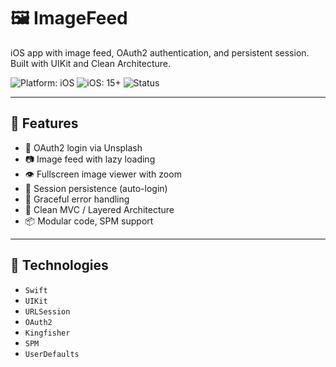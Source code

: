 # 🖼 ImageFeed

iOS app with image feed, OAuth2 authentication, and persistent session. Built with UIKit and Clean Architecture.

![Platform: iOS](https://img.shields.io/badge/platform-iOS-blue)
![iOS: 15+](https://img.shields.io/badge/iOS-15%2B-lightgrey)
![Status](https://img.shields.io/badge/version-1.0.0-green)

---

## 📲 Features

- 🔐 OAuth2 login via Unsplash
- 📷 Image feed with lazy loading
- 👁 Fullscreen image viewer with zoom
- 🔄 Session persistence (auto-login)
- 🚫 Graceful error handling
- 🧪 Clean MVC / Layered Architecture
- 📦 Modular code, SPM support

---

## 🧪 Technologies

- `Swift`
- `UIKit`
- `URLSession`
- `OAuth2`
- `Kingfisher`
- `SPM`
- `UserDefaults`
